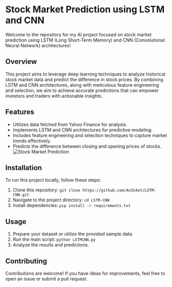 # Stock Market Prediction using LSTM and CNN

Welcome to the repository for my AI project focused on stock market prediction using LSTM (Long Short-Term Memory) and CNN (Convolutional Neural Network) architectures!

## Overview

This project aims to leverage deep learning techniques to analyze historical stock market data and predict the difference in stock prices. By combining LSTM and CNN architectures, along with meticulous feature engineering and selection, we aim to achieve accurate predictions that can empower investors and traders with actionable insights.

## Features

- Utilizes data fetched from Yahoo Finance for analysis.
- Implements LSTM and CNN architectures for predictive modeling.
- Includes feature engineering and selection techniques to capture market trends effectively.
- Predicts the difference between closing and opening prices of stocks.
![Stock Market Prediction](https://github.com/An1k4et/LSTM-CNN/main/img.png)
## Installation

To run this project locally, follow these steps:

1. Clone this repository: `git clone https://github.com/An1k4et/LSTM-CNN.git`
2. Navigate to the project directory: `cd LSTM-CNN`
3. Install dependencies: `pip install -r requirements.txt`

## Usage

1. Prepare your dataset or utilize the provided sample data.
2. Run the main script: `python LSTMCNN.py`
3. Analyze the results and predictions.

## Contributing

Contributions are welcome! If you have ideas for improvements, feel free to open an issue or submit a pull request.


